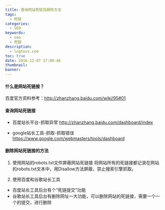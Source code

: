 ```yaml
---
title: 查询网站死链及删除方法
tags:
  - 死链
categories:
  - SEO
keywords:
  - seo
  - 死链
description:
  - logtous.com
toc: true
date: 2016-12-07 17:00:46
thumbnail:
banner:
---
```


#### 什么是网站死链接？
百度官方资料参考：http://zhanzhang.baidu.com/wiki/95#01

#### 查询网站死链接
* 百度站长平台-抓取异常
http://zhanzhang.baidu.com/dashboard/index

* google站长工具-抓取-抓取错误
https://www.google.com/webmasters/tools/dashboard

<!-- more -->
#### 删除网站死链接的方法
1. 使用网站的robots.txt文件屏蔽网站死链接
将网站所有的死链接都记录在网站的robots.txt文本中，用Disallow方法屏蔽，禁止搜索引擎抓取。

2. 使用百度和谷歌站长工具
* 百度站长工具后台有个“死链提交”功能
* 谷歌站长工具后台有删除网址一大功能，可以删除网站的死链接，需要一个一个的提交，进行删除
